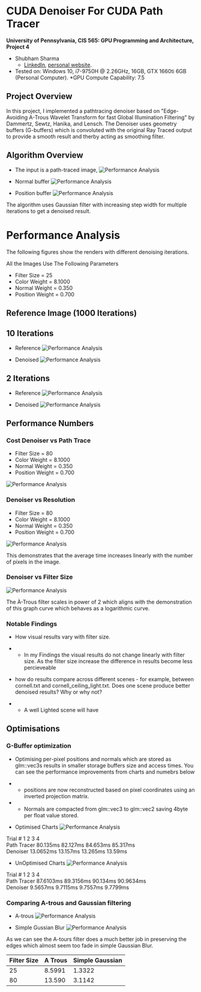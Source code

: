 CUDA Denoiser For CUDA Path Tracer
================

**University of Pennsylvania, CIS 565: GPU Programming and Architecture, Project 4**

* Shubham Sharma
  * [LinkedIn](www.linkedin.com/in/codeshubham), [personal website](https://shubhvr.com/).
* Tested on: Windows 10, i7-9750H @ 2.26GHz, 16GB, GTX 1660ti 6GB (Personal Computer).
*GPU Compute Capability: 7.5


## Project Overview
In this project, I implemented a pathtracing denoiser based on "Edge-Avoiding A-Trous Wavelet Transform for fast Global Illumination Filtering" by Dammertz, Sewtz, Hanika, and Lensch. The Denoiser uses geometry buffers (G-buffers) which is convoluted with the original Ray Traced output to provide a smooth result  and therby acting as smoothing filter.

## Algorithm Overview
- The input is a path-traced image,
![Performance  Analysis](img/Outputs/10iter.PNG)

- Normal buffer 
![Performance  Analysis](img/normals.png)

- Position buffer
![Performance  Analysis](img/positions.png)

The algorithm uses Gaussian filter with increasing step width for multiple iterations to get a denoised result.

# Performance Analysis
The following figures show the renders with different denoising iterations.

All the Images Use The Following Parameters 
- Filter Size = 25
- Color Weight = 8.1000
- Normal Weight = 0.350
- Position Weight = 0.700

## Reference Image (1000 Iterations) 
 
## 10 Iterations 
- Reference
![Performance  Analysis](img/Outputs/10iter.PNG)

- Denoised
![Performance  Analysis](img/Outputs/denoised.PNG)

## 2 Iterations
- Reference
![Performance  Analysis](img/Outputs/2iter.PNG)

- Denoised
![Performance  Analysis](img/Outputs/denoised2.PNG)

## Performance Numbers


### Cost Denoiser vs Path Trace

- Filter Size = 80
- Color Weight = 8.1000
- Normal Weight = 0.350
- Position Weight = 0.700

![Performance  Analysis](img/Outputs/PathTracerandDenoiser.png)

### Denoiser vs Resolution

- Filter Size = 80
- Color Weight = 8.1000
- Normal Weight = 0.350
- Position Weight = 0.700

![Performance  Analysis](img/Outputs/DenoiseTimevsResolution.png)

This demonstrates that the average time increases linearly with the number of pixels in the image. 

### Denoiser vs Filter Size
![Performance  Analysis](img/Outputs/DenoiseTimevsFilterSize.png)

The À-Trous filter scales in power of 2 which aligns with the demonstration of this graph curve which behaves as a logarithmic curve. 

### Notable Findings
- How visual results vary with filter size.
-   - In my Findings the visual results do not change linearly with filter size. As the filter size increase the difference in results become less percieveable 

- how do results compare across different scenes - for example, between cornell.txt and cornell_ceiling_light.txt. Does one scene produce better denoised results? Why or why not?
- - A well Lighted scene will have 


## Optimisations

### G-Buffer optimization
- Optimising per-pixel positions and normals which are stored as glm::vec3s results in smaller storage buffers size and access times. You can see the performance improvements from charts and numebrs below
- - positions are now reconstructed based on pixel coordinates using an inverted projection matrix.
- - Normals are compacted from glm::vec3 to glm::vec2 saving 4byte per float value stored.

- Optimised Charts
![Performance  Analysis](img/Outputs/PathTracerandDenoiser.png)

Trial #	1	2	3	4<br/>
Path Tracer	80.135ms	82.127ms	84.653ms	85.317ms<br/>
Denoiser	13.0652ms	13.157ms	13.265ms	13.59ms<br/>

- UnOptimised Charts
![Performance  Analysis](img/Outputs/PathTracerandDenoiserUnoptimised.png)

Trial #	1	2	3	4<br/>
Path Tracer	87.6103ms	89.3156ms	90.134ms	90.9634ms<br/>
Denoiser	9.5657ms	9.7115ms	9.7557ms	9.7799ms<br/>
### Comparing A-trous and Gaussian filtering

- A-trous
![Performance  Analysis](img/Outputs/denoised.PNG)

- Simple Gussian Blur 
![Performance  Analysis](img/Outputs/Gaussian.PNG)


As we can see the A-tours filter does a much better job in preserving the edges which almost seem too fade in simple Gaussian Blur. 

| Filter Size | A Trous   |  Simple Gaussian | 
|---|---|---|
| 25 |  8.5991	 |  1.3322 |
| 80 |  13.590	 | 3.1142  |

